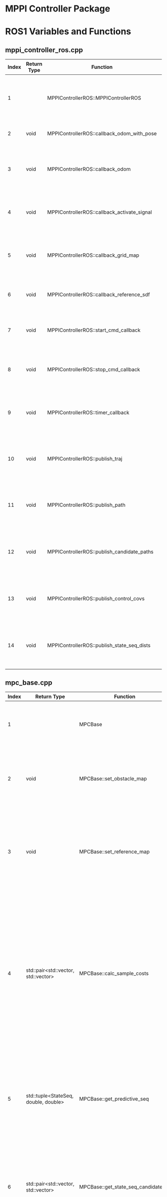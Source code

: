 # MPPI Controller Package

# ROS1 Variables and Functions

## mppi_controller_ros.cpp

|Index|Return Type|Function|Input|Description|
|---|---|---|---|---|
|1||MPPIControllerROS::MPPIControllerROS||ROS에서 MPPI 컨트롤러의 노드를 초기화하는 생성자 함수다. 이 함수는 노드가 시작될 때 여러 파라미터를 로드하고 다양한 ROS 컴포넌트를 설정하며 필요한 데이터 스트림을 구독하고 게시할 준비를 한다.|
|2|void|MPPIControllerROS::callback_odom_with_pose|const nav_msgs::Odometry& odom|Odometry 정보(선형 속도, 각속도)를 기반으로 로봇의 위치와 자세를 추정한다.|
|3|void|MPPIControllerROS::callback_odom|const nav_msgs::Odometry& odom|Odom 정보를 입력받아 로봇의 현재 속도 정보를 업데이트하는 함수. 위치 추정 없이 로봇의 속도만을 사용하는 간단한 형태의 함수. 주로 로봇의 속도 정보만 필요로 하는 시스템에서 사용된다.|
|4|void|MPPIControllerROS::callback_activate_signal|const std_msgs::Bool& is_activate|ROS에서 std_msgs::Bool 타입의 메시지를 입력받아 내부 상태 플래그를 업데이트하는 콜백 함수. 이 함수는 로봇 시스템의 활성화 상태를 제어하는 . 데사용된다.|
|5|void|MPPIControllerROS::callback_grid_map|const grid_map_msgs::GridMap& grid_map|ROS 환경에서 grid_map_msgs::GridMap 타입의 메시지를 입력받아 내부 장애물 지도를 업데이트하는 콜백 함수이다. 이 함수는 로봇의 경로 계획 및 충돌 회피와 관련된 작업에 사용된다.|
|6|void|MPPIControllerROS::callback_reference_sdf|const grid_map_msgs::GridMap& grid_map|그리드 맵 형태로 참조 경로 정보가 포함된 grid_map을 입력받아 참조 경로에 대한 서명 거리 함수 데이터를 업데이트하는 콜백 함수이다.|
|7|void|MPPIControllerROS::start_cmd_callback|[[maybe_unused]] const std_msgs::Empty& msg|로봇이 특정 작업을 시작하도록 명령을 전달받았을 때 사용된다. 로봇의 특정 동작 모드를 활성화하거나 경로 계획 알고리즘을 시작하는 등의 작업을 수행할 수 있다.|
|8|void|MPPIControllerROS::stop_cmd_callback|[[maybe_unused]] const std_msgs::Empty& msg|std_msgs::Empty 타입의 메시지를 입력받아 내부 상태를 업데이트하는 콜백 함수. 이. ㅏㅁ수는 로봇의 동작을 중지하도록 하는 신호를 수신했을 때 호출된다.|
|9|void|MPPIControllerROS::timer_callback|[[maybe_unused]] const ros::TimerEvent& te|ROS의 타이머 콜백 함수로 주기적으로 호출되어 로봇의 제어 및 경로 계획을 처리한다. 이 함수는 로봇의 상태를 확인하고 제어 명령을 계산하여 발행하며 디버깅 및 시각화 정보를 제공한다.|
|10|void|MPPIControllerROS::publish_traj|const mppi::cpu::StateSeq& state_seq, const std::string& name_space, const std::string& rgb, const ros::Publisher& publisher|로봇의 경로 또는 제어 명령의 예측 결과를 시각화하기 위해 visualization_msgs::MarkerArray를 사용하여 마커를 발행하는 함수이다. 이 함수는 ROS의 RViz에서 경로를 시각적으로 표시하는 데 유용하다.|
|11|void|MPPIControllerROS::publish_path|const mppi::cpu::StateSeq& state_seq, const std::string& name_space, const std::string& rgb, const ros::Publisher& publisher|로봇의 경로를 시각화하기 위해 RViz에서 사용할 수 있는 마커를 발행하는 역할을 한다. 이 함수는 mppi:cpu:StateSeq 타입의 상태 시퀀스를 입력으로 받아 경로를 선과 구 형태로 시각화하여 RViz에 발행한다.|
|12|void|MPPIControllerROS::publish_candidate_paths|const std::vectormppi::cpu::StateSeq& state_seq_batch, const std::vector<double>& weights, const ros::Publisher& publisher|여러 경로 후보들을 시각화하기 위해 RViz에서 사용할 마커들을 발행하는 역할을 한다. 이 함수는 MPPI 컨트롤러가 계산한 여러 후보 경로를 시각적으로 표현하여 로봇이 선택할 수 있는 경로들을 분석하는 데 도움을 준다.|
|13|void|MPPIControllerROS::publish_control_covs|const mppi::cpu::StateSeq& state_seq, const mppi::cpu::ControlSeqCovMatrices& cov_matrices, const ros::Publisher& publisher|MPPI 컨트롤러의 제어 입력 공분산을 RViz에서 시각화하기 위한 마커를 발행하는 역할을 한다. 이 함수는 주로 제어 입력의 불확실성을 시각적으로 표현하여 디버깅 및 분석에 도움을 준다.|
|14|void|MPPIControllerROS::publish_state_seq_dists|const mppi::cpu::StateSeq& state_seq, const mppi::cpu::XYCovMatrices& cov_matrices, const ros::Publisher& publisher|MPPI 컨트롤러의 상태 시퀀스와 관련된 분포를 시각화하기 위해 사용된다. 이. ㅏㅁ수는 상태 시퀀스의 각 상태에 대해 공분산을 기반으로 한 타원 마커를 RViz에서 발행하여 상태의 불확실성을 시각적으로 표현한다.|

## mpc_base.cpp

|Index|Return Type|Function|Input|Description|
|---|---|---|---|---|
|1||MPCBase|const Params::Common& params, const size_t& sample_num|MPCBase 클래스의 생성자 함수. MPC 알고리즘의 기본 설정 및 초기화를 수행한다.|
|2|void|MPCBase::set_obstacle_map|const grid_map::GridMap& obstacle_map|장애물 맵의 설정을 간단하게 수행할 수 있게 한다. 장애물 회피와 관련된 로직에서 장애물 정보를 일관되게 사용할 수 있도록 보장한다.|
|3|void|MPCBase::set_reference_map|const grid_map::GridMap& reference_map|참조 맵을 설정하는 함수. 차량의 경로 계획과 목표 위치 설정에 중요한 정보를 제공한다. 클래스 내에서 참조 맵을 활용하여 최적의 경로를 계획하고 목표를 달성하는 데 기여한다.|
|4|std::pair<std::vector<double>, std::vector<double>>|MPCBase::calc_sample_costs|const PriorSamplesWithCosts& sampler, const State& init_state|샘플들의 비용을 계산하는 함수. 현재 모드에 따라 로컬라이즈 모드 또는 일반 모드에서 호출된다. 로컬라이즈 모드에서는 로컬 상태 시퀀스와 장매물 맵을 기반으로 비용을 계산하고 일반 모드에서는 글로벌 상태 시퀀스와 참조 맵을 포함하여 비용을 계산한다. 이 함수는 최적의 경로를 찾기 위해 다양한 샘플의 비용을 평가하는 데 사용된다.|
|5|std::tuple<StateSeq, double, double>|MPCBase::get_predictive_seq|const State& initial_state, const ControlSeq& control_input_seq|주어진 초기 상태와 제어 입력 시퀀스를 사용하여 예측 상태 시퀀스를 계산하고 이와 관련된 비용을 반환하는 역할을 한다. 이 함수는 두 가지 모드(로컬라이즈 모드와 일반 모드)에 따라 다르게 동작한다.|
|6|std::pair<std::vector<StateSeq>, std::vector<double>>|MPCBase::get_state_seq_candidates|const int& _num_samples, const std::vector<double>& weights|주어진 샘플 수와 가중치를 바탕으로 가장 유망한 상태 시퀀스 후보를 선택하여 반환한다. 이 함수는 가중치를 기준으로 가장 높은 값을 가진 상태 시퀀스를 선택하여 반환한다.|
|7|std::pair<StateSeq, XYCovMatrices>|MPCBase::get_proposed_distribution|void|현재 상태 시퀀스 후보 집합에서 제안된 상태 분포와 공분산 행렬을 계산하여 반환하는 함수|
|8|std::pair<std::vector<double>, std::vector<double>>|MPCBase::calc_sample_costs|const PriorSamplesWithCosts& sampler, const State& local_init_state, const grid_map::GridMap& obstacle_map, StateSeqBatch* local_state_seq_candidates|여러 파라미터를 통해 함수가 상태 시퀀스를 예측하고 비용을 계산ㅎ며 특정 상황에서 상태 시퀀스를 평가하는 데 필요한 정보를 제공한다. 이 함수는 MPC 문제에서 상태 시퀀스를 평가하고 최적화하기 위해 필수적인 역할을 한다.|
|9|std::pair<std::vector<double>, std::vector<double>>|MPCBase::calc_sample_costs|const PriorSamplesWithCosts& sampler, const State& local_init_state, const grid_map::GridMap& obstacle_map, StateSeqBatch* local_state_seq_candidates|주어진 제어 시퀀스 샘플들에 대해 비용을 계산하는 기능을 수행한다. 이 함수는 제어 시퀀스의 예측된 상태 시퀀스를 바탕으로 각각의 제어 시퀀스에 대한 총 비용과 충돌 비용을 계산한다.|
|10|StateSeq|MPCBase::predict_state_seq|const ControlSeq& control_seq, const State& init_state, const grid_map::GridMap& reference_map|주어진 제어 시퀀스에 따라 차량의 상태 시퀀스를 예측하는 기능을 수행한다. 이 함수는 차량의 동작을 예측하기 위해 주어진 제어 입력(조향각 등)과 초기 상태를 바탕으로 상태 시퀀스를 계산한다.|
|11|void|MPCBase::predict_state_seq|const ControlSeq& control_seq, const State& global_init_state, const grid_map::GridMap& reference_map, StateSeq* global_state_seq, StateSeq* local_state_seq|제어 시퀀스와 초기 상태를 사용하여 차량의 전역 및 지역 상태 시퀀스를 예측하는 함수. 예측할 상태 시퀀스를 두 가지로 나누어 계산한다. 전역 상태 시퀀스와 지역 상태 시퀀스. 이 함수는 차량의 동적 모델을 기반으로 상태를 업데이트하며, 차량의 제어 입력과 상태 변화에 대한 예측을 수행한다.|
|12|double|MPCBase::constant_speed_prediction|const double& current_speed|주어진 속도를 그대로 반환하는 함수. 차량의 속도를 예측할 때 속도가 일정하게 유지된다고 가정할 때 사용된다. 즉 속도가 현재 속도와 동일하게 유지된다고 예측한다.|
|13|double|MPCBase::linear_speed_prediction|const double& current_speed, const double& target_speed, const double& prediction_interval, const double& min_accel, const double& max_accel|차량의 속도를 예측할 때 현재 속도에서 목표 속도까지 선형적으로 변화한다고 가정한다. 이 함수는 차량이 목표 속도에 도달하기 위해 최소 또는 최대 가속도를 사용하여 속도를 조정하는 방식으로 작동한다.|
|14|double|MPCBase::reference_speed_prediction|const double& pos_x, const double& pos_y, const grid_map::GridMap& reference_map|주어진 위치에서 참조 맵을 사용하여 속도를 예측하는 함수. 위치가 참조 맵의 내부에 있는지 확인하고, 그. ㅟ치가 정의된 속도를 반환한다.|
|15|std::pair<double, double>|MPCBase::state_cost|const StateSeq& local_state_seq, const grid_map::GridMap& obstacle_map|local_state_seq로 제공되는 예측된 상태 시퀀스와 장애물 지도를 기반으로 충돌과 관련된 총 비용을 계산한다. 이 비용은 모델 예측 제어에서 다양한 상태 시퀀스의 품질을 평가하는 . 데사용되며, 알고리즘이 충돌 위험을 최소화하는 궤적을 선택할 수 있게 한다.|
|16|std::pair<double, double>|MPCBase::state_cost|const StateSeq& global_state_seq, const StateSeq& local_state_seq, const grid_map::GridMap& local_obstacle_map, const grid_map::GridMap& ref_path_map|예측된 경로와 참조 경로를 비교하여 비용을 계산ㅎ고 장애물과의 충돌 가능성을 평가하여 경로의 안전성을 판단한다. 이 함수는 경로가 얼마나 잘 따르고 있는지를 나타내는 참조 비용과 장애물 충돌 위협을 평가하는 충돌 비용을 계산하여 반환한다.|
|17|std::pair<StateSeq, XYCovMatrices>|MPCBase::calc_state_distribution|const StateSeqBatch& state_seq_candidates|여러 상태 시퀀스 후보들로부터 평균 상태 시퀀스를 계산하고, 각 예측 단계에서 x와 y 위치의 공분산 행렬을 계산하는 함수이다. 이 함수는 MPC에서 경로 예측의 불확실성을 평가하고, 상태 분포를 분석하기 위해 사용된다.|
